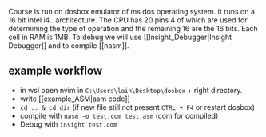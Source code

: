 Course is run on dosbox emulator of ms dos operating system. It runs on a 16 bit intel i4.. architecture. The CPU has 20 pins 4 of which are used for determining the type of operation and the remaining 16 are the 16 bits. Each cell in RAM is 1MB. To debug we will use [[Insight_Debugger|Insight Debugger]] and to compile [[nasm]].

## example workflow
- in wsl open nvim in `C:\Users\lain\Desktop\dosbox` + right directory.
- write [[example_ASM|asm code]]
- `cd .. & cd dir` (if new file still not present `CTRL + F4` or restart dosbox)
- compile with `nasm -o test.com test.asm` (com for compiled)
- Debug with `insight test.com`